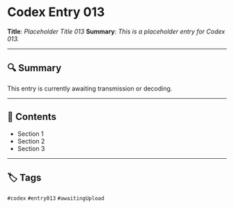 # Codex Entry 013

**Title**: *Placeholder Title 013*
**Summary**: _This is a placeholder entry for Codex 013._

---

## 🔍 Summary

This entry is currently awaiting transmission or decoding.

---

## 🧠 Contents

- Section 1
- Section 2
- Section 3

---

## 🏷️ Tags

`#codex` `#entry013` `#awaitingUpload`
